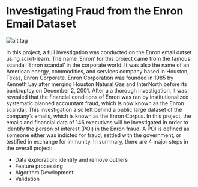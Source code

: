 # Investigating Fraud from the Enron Email Dataset
![alt tag](https://www.google.com/search?q=enron+scandal&espv=2&source=lnms&tbm=isch&sa=X&ved=0ahUKEwjxn-qE3qTTAhUI4GMKHbJ1DogQ_AUICSgE&biw=1615&bih=960#imgrc=px3XYxcODWprGM:)

In this project, a full investigation was conducted on the Enron email datset using scikit-learn. The name ‘Enron’ for this project came from the famous scandal ‘Enron scandal’ in the corporate world. It was also the name of an American energy, commodities, and services company based in Houston, Texas, Enron Corporate. Enron Corporation was founded in 1985 by Kenneth Lay after merging Houston Natural Gas and InterNorth before its bankruptcy on December 2, 2001. After a a thorough investigation, it was revealed that the financial conditions of Enron was ran by institutionalized systematic planned accountant fraud, which is now known as the Enron scandal. This investigation also left behind a public large dataset of the company’s emails, which is known as the Enron Corpus. In this project, the emails and financial data of 146 executives will be investigated in order to identify the person of interest (POI) in the Enron fraud. A POI is defined as someone either was indicted for fraud, settled with the government, or testified in exchange for immunity.
In summary, there are 4 major steps in the overall project:
+ Data exploration: identify and remove outliers
+ Feature processing
+ Algorithm Development
+ Validation
